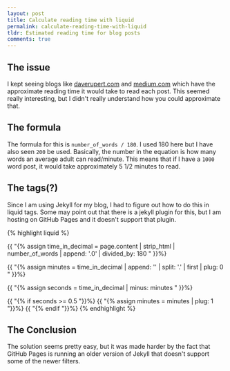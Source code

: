 ```yaml
---
layout: post
title: Calculate reading time with liquid
permalink: calculate-reading-time-with-liquid
tldr: Estimated reading time for blog posts
comments: true
---
```


## The issue

I kept seeing blogs like [daverupert.com](http://daverupert.com) and [medium.com](http://medium.com) which have the approximate reading time it would take to read each post. This seemed really interesting, but I didn't really understand how you could approximate that.

## The formula

The formula for this is `number_of_words / 180`. I used 180 here but I have also seen `200` be used. Basically, the number in the equation is how many words an average adult can read/minute. This means that if I have a `1000` word post, it would take approximately 5 1/2 minutes to read.

## The tags(?)

Since I am using Jekyll for my blog, I had to figure out how to do this in liquid tags. Some may point out that there is a jekyll plugin for this, but I am hosting on GitHub Pages and it doesn't support that plugin.

{% highlight liquid %}
<!-- Get the time in decimal using the formula above -->
{{ "{% assign time_in_decimal = page.content | strip_html | number_of_words | append: '.0' | divided_by: 180 " }}%}
<!-- Get the number of minutes -->
{{ "{% assign minutes = time_in_decimal | append: '' | split: '.' | first | plug: 0 " }}%}
<!-- Get the number of seconds by subtracting the minutes from the total value -->
{{ "{% assign seconds = time_in_decimal | minus: minutes " }}%}
<!-- Round up if seconds >= 0.5 -->
{{ "{% if seconds >= 0.5 "}}%}
  {{ "{% assign minutes = minutes | plug: 1 "}}%}
{{ "{% endif "}}%}
{% endhighlight %}

## The Conclusion

The solution seems pretty easy, but it was made harder by the fact that GitHub Pages is running an older version of Jekyll that doesn't support some of the newer filters.